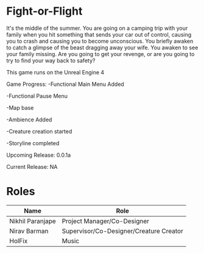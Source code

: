 # Fight-or-Flight

It's the middle of the summer. You are going on a camping trip with your family when you hit something that sends your car out of control, causing you to crash and causing  you to become unconscious. You briefly awaken to catch a glimpse of the beast dragging away your wife. You awaken to see your family missing. Are you going to get your revenge, or are you going to try to find your way back to safety?

This game runs on the Unreal Engine 4

Game Progress:
-Functional Main Menu Added

-Functional Pause Menu

-Map base

-Ambience Added

-Creature creation started

-Storyline completed


Upcoming Release: 0.0.1a

Current Release: NA


Roles
=====
| Name | Role  |
| ------------- | ----------- |
| Nikhil Paranjape | Project Manager/Co-Designer |
| Nirav Barman | Supervisor/Co-Designer/Creature Creator |
| HolFix | Music |
